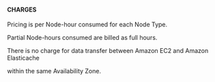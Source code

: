 #### CHARGES


Pricing is per Node-hour consumed for each Node Type.


Partial Node-hours consumed are billed as full hours.


There is no charge for data transfer between Amazon EC2 and Amazon Elasticache

within the same Availability Zone.


